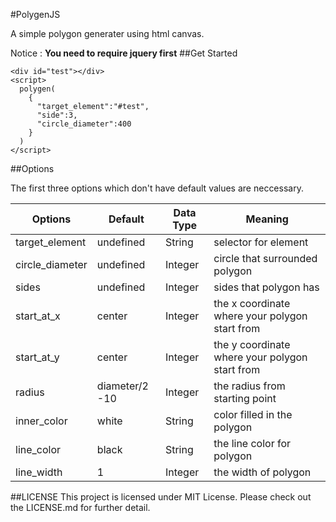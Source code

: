 #PolygenJS

A simple polygon generater using html canvas.

Notice : **You need to require jquery first**
##Get Started

```
<div id="test"></div>
<script>
  polygen(
    {
      "target_element":"#test",
      "side":3,
      "circle_diameter":400
    }
  )
</script>
```
##Options

The first three options which don't have default values are neccessary.

| Options         | Default        | Data Type | Meaning                                        |
|-----------------|----------------|-----------|------------------------------------------------|
| target_element  | undefined      | String    | selector for element                           |
| circle_diameter | undefined      | Integer   | circle that surrounded polygon                 |
| sides           | undefined      | Integer   | sides that polygon has                         |
| start_at_x      | center         | Integer   | the x coordinate where your polygon start from |
| start_at_y      | center         | Integer   | the y coordinate where your polygon start from |
| radius          | diameter/2 -10 | Integer   | the radius from starting point                 |
| inner_color     | white          | String    | color filled in the polygon                    |
| line_color      | black          | String    | the line color for polygon                     |
| line_width      | 1              | Integer   | the width of polygon                           |

##LICENSE
This project is licensed under MIT License. Please check out the LICENSE.md for further detail.

